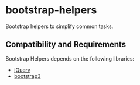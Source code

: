 bootstrap-helpers
=================

Bootstrap helpers to simplify common tasks.

Compatibility and Requirements
------------------------------

Bootstrap Helpers depends on the following libraries:

- [jQuery](http://www.jquery.com)
- [bootstrap3](http://getbootstrap.com/)
